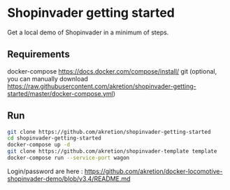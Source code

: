 # Shopinvader getting started

Get a local demo of Shopinvader in a minimum of steps.

## Requirements

docker-compose https://docs.docker.com/compose/install/
git (optional, you can manually download https://raw.githubusercontent.com/akretion/shopinvader-getting-started/master/docker-compose.yml)


## Run


```bash
git clone https://github.com/akretion/shopinvader-getting-started
cd shopinvader-getting-started
docker-compose up -d
git clone https://github.com/akretion/shopinvader-template template
docker-compose run --service-port wagon
```






Login/password are here : https://github.com/akretion/docker-locomotive-shopinvader-demo/blob/v3.4/README.md
